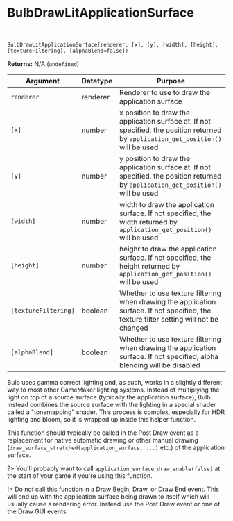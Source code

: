 # BulbDrawLitApplicationSurface

&nbsp;

`BulbDrawLitApplicationSurface(renderer, [x], [y], [width], [height], [textureFiltering], [alphaBlend=false])`

**Returns:** N/A (`undefined`)

|Argument            |Datatype|Purpose                                                                                                                                |
|--------------------|--------|---------------------------------------------------------------------------------------------------------------------------------------|
|`renderer`          |renderer|Renderer to use to draw the application surface                                                                                        |
|`[x]`               |number  |x position to draw the application surface at. If not specified, the position returned by `application_get_position()` will be used    |
|`[y]`               |number  |y position to draw the application surface at. If not specified, the position returned by `application_get_position()` will be used    |
|`[width]`           |number  |width to draw the application surface. If not specified, the width returned by `application_get_position()` will be used               |
|`[height]`          |number  |heighr to draw the application surface. If not specified, the height returned by `application_get_position()` will be used             |
|`[textureFiltering]`|boolean |Whether to use texture filtering when drawing the application surface. If not specified, the texture filter setting will not be changed|
|`[alphaBlend]`      |boolean |Whether to use texture filtering when drawing the application surface. If not specified, alpha blending will be disabled               |

Bulb uses gamma correct lighting and, as such, works in a slightly different way to most other GameMaker lighting systems. Instead of multiplying the light on top of a source surface (typically the application surface), Bulb instead combines the source surface with the lighting in a special shader called a "tonemapping" shader. This process is complex, especially for HDR lighting and bloom, so it is wrapped up inside this helper function.

This function should typically be called in the Post Draw event as a replacement for native automatic drawing or other manual drawing (`draw_surface_stretched(application_surface, ...)` etc.) of the application surface.

?> You'll probably want to call `application_surface_draw_enable(false)` at the start of your game if you're using this function.

!> Do not call this function in a Draw Begin, Draw, or Draw End event. This will end up with the application surface being drawn to itself which will usually cause a rendering error. Instead use the Post Draw event or one of the Draw GUI events.
